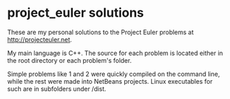 # project_euler solutions

These are my personal solutions to the Project Euler problems at http://projecteuler.net.

My main language is C++. The source for each problem is located either in the root directory or each problem's folder.

Simple problems like 1 and 2 were quickly compiled on the command line, while the rest were made into NetBeans projects. Linux executables for such are in subfolders under <problem>/dist.